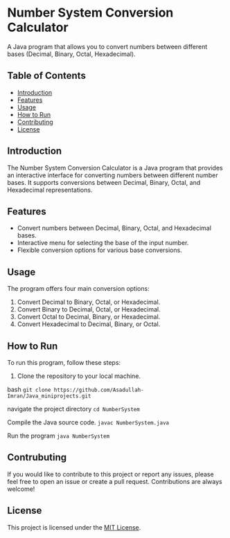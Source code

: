 # Number System Conversion Calculator

A Java program that allows you to convert numbers between different bases (Decimal, Binary, Octal, Hexadecimal).

## Table of Contents

- [Introduction](#introduction)
- [Features](#features)
- [Usage](#usage)
- [How to Run](#how-to-run)
- [Contributing](#contributing)
- [License](#license)

## Introduction

The Number System Conversion Calculator is a Java program that provides an interactive interface for converting numbers between different number bases. It supports conversions between Decimal, Binary, Octal, and Hexadecimal representations.

## Features

- Convert numbers between Decimal, Binary, Octal, and Hexadecimal bases.
- Interactive menu for selecting the base of the input number.
- Flexible conversion options for various base conversions.

## Usage

The program offers four main conversion options:

1. Convert Decimal to Binary, Octal, or Hexadecimal.
2. Convert Binary to Decimal, Octal, or Hexadecimal.
3. Convert Octal to Decimal, Binary, or Hexadecimal.
4. Convert Hexadecimal to Decimal, Binary, or Octal.

## How to Run

To run this program, follow these steps:

1. Clone the repository to your local machine.

bash
`git clone https://github.com/Asadullah-Imran/Java_miniprojects.git
`

navigate the project directory
`cd NumberSystem
`

Compile the Java source code.
`javac NumberSystem.java
`

Run the program
`java NumberSystem
`

## Contrubuting

If you would like to contribute to this project or report any issues, please feel free to open an issue or create a pull request. Contributions are always welcome!

## License

This project is licensed under the [MIT License](https://github.com/Asadullah-Imran/Java_miniprojects/blob/main/LICENSE).
